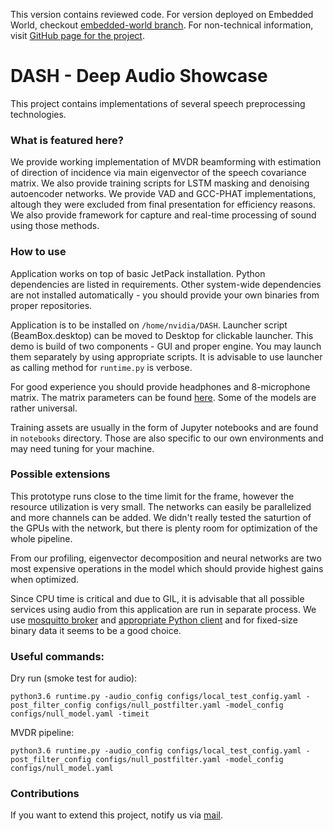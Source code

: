This version contains reviewed code. For version deployed on Embedded World, checkout [embedded-world branch](https://github.com/PICTEC/DASH/tree/embedded-world). For non-technical information, visit [GitHub page for the project](https://pictec.github.io/DASH).

# DASH - Deep Audio Showcase

This project contains implementations of several speech preprocessing technologies.

### What is featured here?

We provide working implementation of MVDR beamforming with estimation of direction of incidence via main eigenvector of the speech covariance matrix. We also provide training scripts for LSTM masking and denoising autoencoder networks. We provide VAD and GCC-PHAT implementations, altough they were excluded from final presentation for efficiency reasons. We also provide framework for capture and real-time processing of sound using those methods.

### How to use

Application works on top of basic JetPack installation. Python dependencies are listed in requirements. Other system-wide dependencies are not installed automatically - you should provide your own binaries from proper repositories.

Application is to be installed on `/home/nvidia/DASH`. Launcher script (BeamBox.desktop) can be moved to Desktop for clickable launcher. This demo is build of two components - GUI and proper engine. You may launch them separately by using appropriate scripts. It is advisable to use launcher as calling method for `runtime.py` is verbose.

For good experience you should provide headphones and 8-microphone matrix. The matrix parameters can be found [here](https://pictec.github.io/DASH/matrix_spec.html). Some of the models are rather universal.

Training assets are usually in the form of Jupyter notebooks and are found in `notebooks` directory. Those are also specific to our own environments and may need tuning for your machine.

### Possible extensions

This prototype runs close to the time limit for the frame, however the resource utilization is very small. The networks can easily be parallelized and more channels can be added. We didn't really tested the saturtion of the GPUs with the network, but there is plenty room for optimization of the whole pipeline.

From our profiling, eigenvector decomposition and neural networks are two most expensive operations in the model which should provide highest gains when optimized.

Since CPU time is critical and due to GIL, it is advisable that all possible services using audio from this application are run in separate process. We use [mosquitto broker](https://github.com/eclipse/mosquitto) and [appropriate Python client](https://pypi.org/project/paho-mqtt/) and for fixed-size binary data it seems to be a good choice.

### Useful commands:

Dry run (smoke test for audio):

`python3.6 runtime.py -audio_config configs/local_test_config.yaml -post_filter_config configs/null_postfilter.yaml -model_config configs/null_model.yaml -timeit`

MVDR pipeline:

`python3.6 runtime.py -audio_config configs/local_test_config.yaml -post_filter_config configs/null_postfilter.yaml -model_config configs/null_model.yaml`

### Contributions

If you want to extend this project, notify us via [mail](mailto:pawel.tomasik@pictec.eu).
